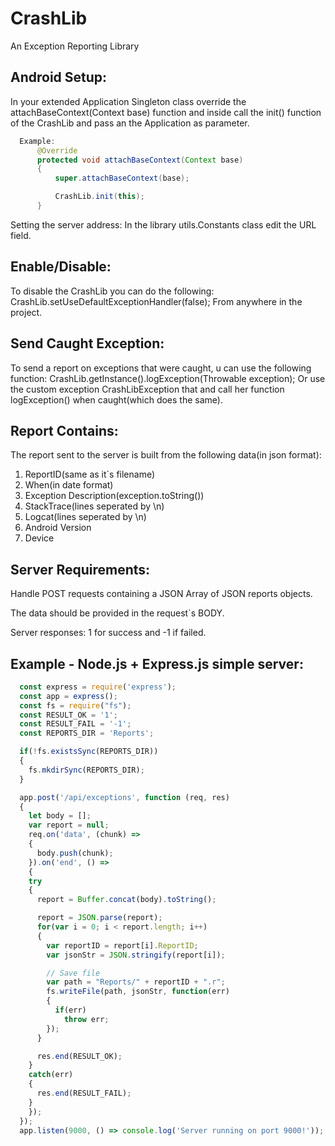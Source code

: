 # CrashLib
An Exception Reporting Library

Android Setup:
--------------
In your extended Application Singleton class override the 
attachBaseContext(Context base) function and inside call the init() function of the 
CrashLib and pass an the Application as parameter.

  ```Java
	Example:
		@Override
		protected void attachBaseContext(Context base)
		{
			super.attachBaseContext(base);

			CrashLib.init(this);
		}
  ```
		
Setting the server address:
  In the library utils.Constants class edit the URL field.

Enable/Disable:	
---------------	
  To disable the CrashLib you can do the following:
	CrashLib.setUseDefaultExceptionHandler(false);
	From anywhere in the project.

Send Caught Exception:
---------------------
To send a report on exceptions that were caught, u can use the following function:
CrashLib.getInstance().logException(Throwable exception);
Or use the custom exception CrashLibException that and call her function logException()
when caught(which does the same).

Report Contains:
----------------
The report sent to the server is built from the following data(in json format):
  1) ReportID(same as it`s filename)
  2) When(in date format)
  3) Exception Description(exception.toString())
  4) StackTrace(lines seperated by \n)
  5) Logcat(lines seperated by \n)
  6) Android Version
  7) Device 
  

Server Requirements:
--------------------
Handle POST requests containing a JSON Array of JSON reports objects.

The data should be provided in the request`s BODY.
  
Server responses: 1 for success and -1 if failed.
  
Example - Node.js + Express.js simple server:
---------------------------------------------
```javascript
  const express = require('express');
  const app = express();
  const fs = require("fs");
  const RESULT_OK = '1';
  const RESULT_FAIL = '-1';
  const REPORTS_DIR = 'Reports';

  if(!fs.existsSync(REPORTS_DIR))
  {
    fs.mkdirSync(REPORTS_DIR);
  }

  app.post('/api/exceptions', function (req, res) 
  {
    let body = [];
    var report = null;
    req.on('data', (chunk) => 
    {
      body.push(chunk);
    }).on('end', () => 
    {
    try
    {
      report = Buffer.concat(body).toString();

      report = JSON.parse(report);
      for(var i = 0; i < report.length; i++)
      {
        var reportID = report[i].ReportID;
        var jsonStr = JSON.stringify(report[i]);

        // Save file
        var path = "Reports/" + reportID + ".r";
        fs.writeFile(path, jsonStr, function(err)
        {
          if(err) 
            throw err;
        });
      }

      res.end(RESULT_OK);
    }
    catch(err)
    {
      res.end(RESULT_FAIL);
    }
    });
  });
  app.listen(9000, () => console.log('Server running on port 9000!'));
```
